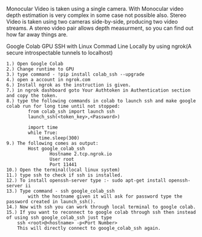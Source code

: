 Monocular Video is taken using a single camera. With Monocular video depth estimation is very complex in some case not possible also.
Stereo Video is taken using two cameras side-by-side, producing two video streams. A stereo video pair allows depth measurment, so you can find out how far away things are. 




Google Colab GPU SSH with Linux Commad Line Locally by using ngrok(A secure introspectable tunnels to localhost)

	1.) Open Google Colab
	2.) Change runtime to GPU 
	3.) type command - !pip install colab_ssh --upgrade
	4.) open a account in ngrok.com
	6.) Install ngrok as the instruction is given.
	7.) in ngrok dashboard goto Your Authtoken in Authentication section and copy the token.
	8.) type the following commands in colab to launch ssh and make google colab run for long time until not stopped:
			from colab_ssh import launch ssh
			launch_ssh(<token_key>,<Password>)

			import time
			while True:
				time.sleep(300)
	9.) The following comes as output:
			Host google_colab_ssh
					Hostname 2.tcp.ngrok.io
					User root
					Port 11441
	10.) Open the terminal(local linux system)
	11.) type ssh to check if ssh is installed.
	12.) To install openssh-server type :- sudo apt-get install openssh-server ii
	13.) Type command - ssh google_colab_ssh
			with the hostname given it will ask for password type the password created in launch_ssh().
	14.) Now with ssh you can work through local terminal to google colab. 
	15.) If you want to reconnect to google colab through ssh then instead of using ssh google_colab_ssh just type 
		ssh <root>@<hostname> -p<Port Number>
		This will directly connect to google_colab_ssh again.
	
